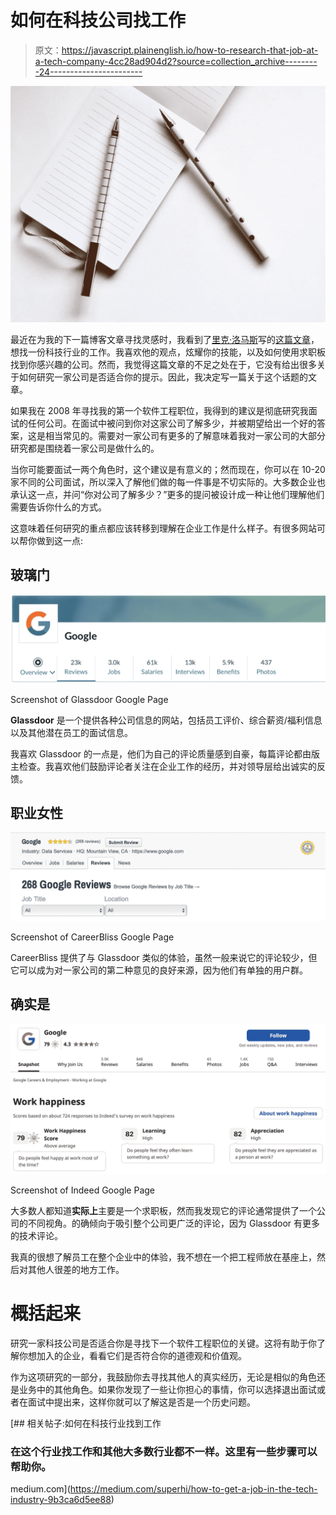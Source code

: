 # 如何在科技公司找工作

> 原文：<https://javascript.plainenglish.io/how-to-research-that-job-at-a-tech-company-4cc28ad904d2?source=collection_archive---------24----------------------->

![](img/1a40339084f01790e0da4a7b05155327.png)

最近在为我的下一篇博客文章寻找灵感时，我看到了[里克·洛马斯](https://medium.com/u/9ee66467202a?source=post_page-----4cc28ad904d2--------------------------------)写的[这篇文章](https://medium.com/superhi/how-to-get-a-job-in-the-tech-industry-9b3ca6d5ee88)，想找一份科技行业的工作。我喜欢他的观点，炫耀你的技能，以及如何使用求职板找到你感兴趣的公司。然而，我觉得这篇文章的不足之处在于，它没有给出很多关于如何研究一家公司是否适合你的提示。因此，我决定写一篇关于这个话题的文章。

如果我在 2008 年寻找我的第一个软件工程职位，我得到的建议是彻底研究我面试的任何公司。在面试中被问到你对这家公司了解多少，并被期望给出一个好的答案，这是相当常见的。需要对一家公司有更多的了解意味着我对一家公司的大部分研究都是围绕着一家公司是做什么的。

当你可能要面试一两个角色时，这个建议是有意义的；然而现在，你可以在 10-20 家不同的公司面试，所以深入了解他们做的每一件事是不切实际的。大多数企业也承认这一点，并问“你对公司了解多少？”更多的提问被设计成一种让他们理解他们需要告诉你什么的方式。

这意味着任何研究的重点都应该转移到理解在企业工作是什么样子。有很多网站可以帮你做到这一点:

## 玻璃门

![](img/bf37c911a0485543956fc1ac997ef90d.png)

Screenshot of Glassdoor Google Page

**Glassdoor** 是一个提供各种公司信息的网站，包括员工评价、综合薪资/福利信息以及其他潜在员工的面试信息。

我喜欢 Glassdoor 的一点是，他们为自己的评论质量感到自豪，每篇评论都由版主检查。我喜欢他们鼓励评论者关注在企业工作的经历，并对领导层给出诚实的反馈。

## 职业女性

![](img/66ba41e7211f1312cd2915fe6f19f030.png)

Screenshot of CareerBliss Google Page

CareerBliss 提供了与 Glassdoor 类似的体验，虽然一般来说它的评论较少，但它可以成为对一家公司的第二种意见的良好来源，因为他们有单独的用户群。

## 确实是

![](img/c48ab59731d75ba91d5dc6e290a583f6.png)

Screenshot of Indeed Google Page

大多数人都知道**实际上**主要是一个求职板，然而我发现它的评论通常提供了一个公司的不同视角。的确倾向于吸引整个公司更广泛的评论，因为 Glassdoor 有更多的技术评论。

我真的很想了解员工在整个企业中的体验，我不想在一个把工程师放在基座上，然后对其他人很差的地方工作。

# 概括起来

研究一家科技公司是否适合你是寻找下一个软件工程职位的关键。这将有助于你了解你想加入的企业，看看它们是否符合你的道德观和价值观。

作为这项研究的一部分，我鼓励你去寻找其他人的真实经历，无论是相似的角色还是业务中的其他角色。如果你发现了一些让你担心的事情，你可以选择退出面试或者在面试中提出来，这样你就可以了解这是否是一个历史问题。

[](https://medium.com/superhi/how-to-get-a-job-in-the-tech-industry-9b3ca6d5ee88) [## 相关帖子:如何在科技行业找到工作

### 在这个行业找工作和其他大多数行业都不一样。这里有一些步骤可以帮助你。

medium.com](https://medium.com/superhi/how-to-get-a-job-in-the-tech-industry-9b3ca6d5ee88)